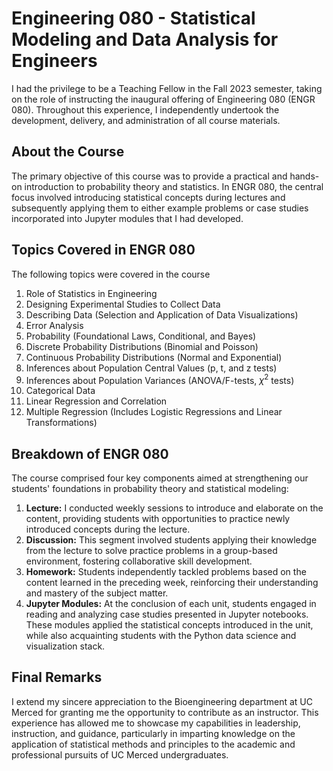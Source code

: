 # Engineering 080 - Statistical Modeling and Data Analysis for Engineers
I had the privilege to be a Teaching Fellow in the Fall 2023 semester, taking on the role of instructing the 
inaugural offering of Engineering 080 (ENGR 080). Throughout this experience, I independently undertook the 
development, delivery, and administration of all course materials.

## About the Course
The primary objective of this course was to provide a practical and hands-on introduction to probability theory 
and statistics. In ENGR 080, the central focus involved introducing statistical concepts during lectures and 
subsequently applying them to either example problems or case studies incorporated into Jupyter modules that 
I had developed.

## Topics Covered in ENGR 080
The following topics were covered in the course 
1. Role of Statistics in Engineering
2. Designing Experimental Studies to Collect Data
3. Describing Data (Selection and Application of Data Visualizations)
4. Error Analysis
5. Probability (Foundational Laws, Conditional, and Bayes)
6. Discrete Probability Distributions (Binomial and Poisson)
7. Continuous Probability Distributions (Normal and Exponential)
8. Inferences about Population Central Values (p, t, and z tests)
9. Inferences about Population Variances (ANOVA/F-tests, $\chi^2$ tests)
10. Categorical Data
11. Linear Regression and Correlation
12. Multiple Regression (Includes Logistic Regressions and Linear Transformations)

## Breakdown of ENGR 080
The course comprised four key components aimed at strengthening our students' foundations in probability theory 
and statistical modeling:

1. **Lecture:** I conducted weekly sessions to introduce and elaborate on the content, providing students with 
opportunities to practice newly introduced concepts during the lecture.
2. **Discussion:** This segment involved students applying their knowledge from the lecture to solve practice 
problems in a group-based environment, fostering collaborative skill development.
3. **Homework:** Students independently tackled problems based on the content learned in the preceding week, 
reinforcing their understanding and mastery of the subject matter.
4. **Jupyter Modules:** At the conclusion of each unit, students engaged in reading and analyzing case studies 
presented in Jupyter notebooks. These modules applied the statistical concepts introduced in the unit, while 
also acquainting students with the Python data science and visualization stack.

## Final Remarks
I extend my sincere appreciation to the Bioengineering department at UC Merced for granting me the opportunity 
to contribute as an instructor. This experience has allowed me to showcase my capabilities in leadership, 
instruction, and guidance, particularly in imparting knowledge on the application of statistical methods and 
principles to the academic and professional pursuits of UC Merced undergraduates.

